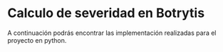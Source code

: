 # Calculo de severidad en Botrytis

A continuación podrás encontrar las implementación realizadas para el proyecto en python.
